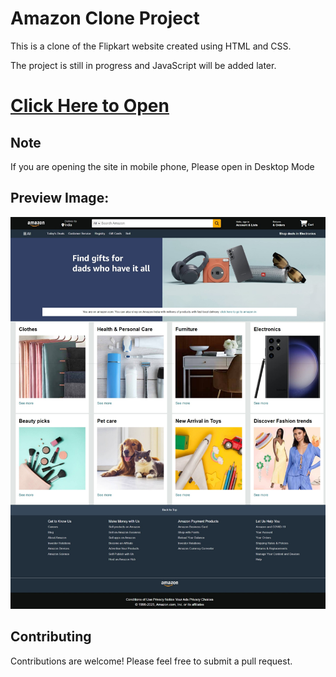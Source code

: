 # Amazon Clone Project

This is a clone of the Flipkart website created using HTML and CSS.

The project is still in progress and JavaScript will be added later.


# [Click Here to Open](http://127.0.0.1:5500/)

<h2> Note </h2>

If you are opening the site in mobile phone, Please open in Desktop Mode

<h2> Preview Image: </h2>

![Preview](Screenshot_15-2-2025_23537_127.0.0.1.jpeg)

<h2> Contributing </h2>

Contributions are welcome! Please feel free to submit a pull request.
